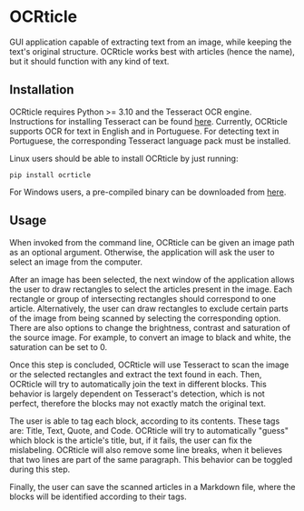 # OCRticle

GUI application capable of extracting text from an image, while keeping the text's original structure. OCRticle works best with articles (hence the name), but it should function with any kind of text.

## Installation

OCRticle requires Python >= 3.10 and the Tesseract OCR engine. Instructions for installing Tesseract can be found [here](https://tesseract-ocr.github.io/tessdoc/Installation.html). Currently, OCRticle supports OCR for text in English and in Portuguese. For detecting text in Portuguese, the corresponding Tesseract language pack must be installed.

Linux users should be able to install OCRticle by just running:

```
pip install ocrticle
```

For Windows users, a pre-compiled binary can be downloaded from [here](https://github.com/RisingFisan/Projeto-PI/releases/).

## Usage

When invoked from the command line, OCRticle can be given an image path as an optional argument. Otherwise, the application will ask the user to select an image from the computer.

After an image has been selected, the next window of the application allows the user to draw rectangles to select the articles present in the image. Each rectangle or group of intersecting rectangles should correspond to one article. Alternatively, the user can draw rectangles to exclude certain parts of the image from being scanned by selecting the corresponding option. There are also options to change the brightness, contrast and saturation of the source image. For example, to convert an image to black and white, the saturation can be set to 0.

Once this step is concluded, OCRticle will use Tesseract to scan the image or the selected rectangles and extract the text found in each. Then, OCRticle will try to automatically join the text in different blocks. This behavior is largely dependent on Tesseract's detection, which is not perfect, therefore the blocks may not exactly match the original text.

The user is able to tag each block, according to its contents. These tags are: Title, Text, Quote, and Code. OCRticle will try to automatically "guess" which block is the article's title, but, if it fails, the user can fix the mislabeling. OCRticle will also remove some line breaks, when it believes that two lines are part of the same paragraph. This behavior can be toggled during this step.

Finally, the user can save the scanned articles in a Markdown file, where the blocks will be identified according to their tags.